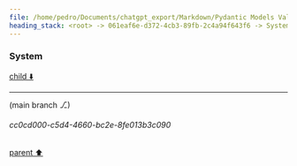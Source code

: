 ```yaml
---
file: /home/pedro/Documents/chatgpt_export/Markdown/Pydantic Models Validate Grammar.md
heading_stack: <root> -> 061eaf6e-d372-4cb3-89fb-2c4a94f643f6 -> System
---
```

### System

[child ⬇️](#cc0cd000-c5d4-4660-bc2e-8fe013b3c090)

---

(main branch ⎇)
###### cc0cd000-c5d4-4660-bc2e-8fe013b3c090
[parent ⬆️](#061eaf6e-d372-4cb3-89fb-2c4a94f643f6)
